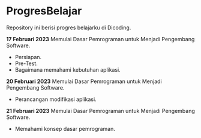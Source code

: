 # ProgresBelajar
Repository ini berisi progres belajarku di Dicoding.


**17 Februari 2023**
Memulai Dasar Pemrograman untuk Menjadi Pengembang Software.
* Persiapan.
* Pre-Test.
* Bagaimana memahami kebutuhan aplikasi.

**20 Februari 2023**
Memulai Dasar Pemrograman untuk Menjadi Pengembang Software.
* Perancangan modifikasi aplikasi.

**21 Februari 2023**
Memulai Dasar Pemrograman untuk Menjadi Pengembang Software.
* Memahami konsep dasar pemrograman.
